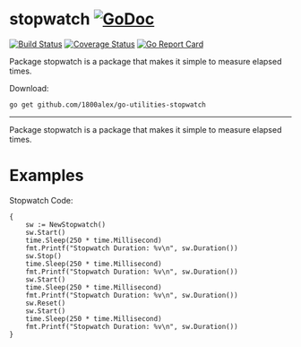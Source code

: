 # stopwatch [![GoDoc](https://godoc.org/github.com/1800alex/go-utilities-stopwatch?status.svg)](https://godoc.org/github.com/1800alex/go-utilities-stopwatch)
[![Build Status](https://travis-ci.com/1800alex/go-utilities-stopwatch.svg?branch=master)](https://travis-ci.com/1800alex/go-utilities-stopwatch)
[![Coverage Status](https://coveralls.io/repos/github/1800alex/go-utilities-stopwatch/badge.svg?branch=master)](https://coveralls.io/github/1800alex/go-utilities-stopwatch?branch=master)
[![Go Report Card](https://goreportcard.com/badge/github.com/1800alex/go-utilities-stopwatch)](https://goreportcard.com/report/github.com/1800alex/go-utilities-stopwatch)


Package stopwatch is a package that makes it simple to measure elapsed times.

Download:
```shell
go get github.com/1800alex/go-utilities-stopwatch
```

* * *
Package stopwatch is a package that makes it simple to measure elapsed times.





# Examples

Stopwatch
Code:

```
{
	sw := NewStopwatch()
	sw.Start()
	time.Sleep(250 * time.Millisecond)
	fmt.Printf("Stopwatch Duration: %v\n", sw.Duration())
	sw.Stop()
	time.Sleep(250 * time.Millisecond)
	fmt.Printf("Stopwatch Duration: %v\n", sw.Duration())
	sw.Start()
	time.Sleep(250 * time.Millisecond)
	fmt.Printf("Stopwatch Duration: %v\n", sw.Duration())
	sw.Reset()
	sw.Start()
	time.Sleep(250 * time.Millisecond)
	fmt.Printf("Stopwatch Duration: %v\n", sw.Duration())
}
```



